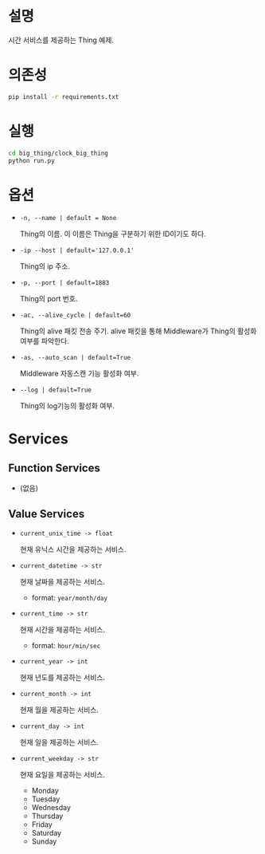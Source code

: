 # 설명

시간 서비스를 제공하는 Thing 예제.

# 의존성

```bash
pip install -r requirements.txt
```

# 실행

```bash
cd big_thing/clock_big_thing
python run.py
```

# 옵션

- `-n, --name | default = None`

  Thing의 이름. 이 이름은 Thing을 구분하기 위한 ID이기도 하다.

- `-ip --host | default='127.0.0.1'`

  Thing의 ip 주소.

- `-p, --port | default=1883`

  Thing의 port 번호.

- `-ac, --alive_cycle | default=60`

  Thing의 alive 패킷 전송 주기. alive 패킷을 통해 Middleware가 Thing의 활성화 여부를 파악한다.

- `-as, --auto_scan | default=True`

  Middleware 자동스캔 기능 활성화 여부.

- `--log | default=True`

  Thing의 log기능의 활성화 여부.

# Services

## Function Services

- (없음)

## Value Services

- `current_unix_time -> float`

  현재 유닉스 시간을 제공하는 서비스.

- `current_datetime -> str`

  현재 날짜을 제공하는 서비스.

  - format: `year/month/day`

- `current_time -> str`

  현재 시간을 제공하는 서비스.

  - format: `hour/min/sec`

- `current_year -> int`

  현재 년도를 제공하는 서비스.

- `current_month -> int`

  현재 월을 제공하는 서비스.

- `current_day -> int`

  현재 일을 제공하는 서비스.

- `current_weekday -> str`

  현재 요일을 제공하는 서비스.

  - Monday
  - Tuesday
  - Wednesday
  - Thursday
  - Friday
  - Saturday
  - Sunday
